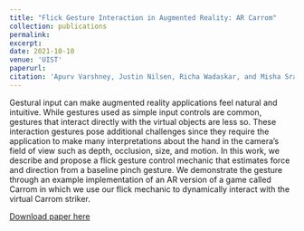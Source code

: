 ```yaml
---
title: "Flick Gesture Interaction in Augmented Reality: AR Carrom"
collection: publications
permalink:
excerpt:
date: 2021-10-10
venue: 'UIST'
paperurl:
citation: 'Apurv Varshney, Justin Nilsen, Richa Wadaskar, and Misha Sra. 2021. Flick Gesture Interaction in Augmented Reality: AR Carrom. The Adjunct Publication of the 34th Annual ACM Symposium on User Interface Software and Technology. Association for Computing Machinery, New York, NY, USA, 60–62.'
---
```

Gestural input can make augmented reality applications feel natural and intuitive. While gestures used as simple input controls are common, gestures that interact directly with the virtual objects are less so. These interaction gestures pose additional challenges since they require the application to make many interpretations about the hand in the camera’s field of view such as depth, occlusion, size, and motion. In this work, we describe and propose a flick gesture control mechanic that estimates force and direction from a baseline pinch gesture. We demonstrate the gesture through an example implementation of an AR version of a game called Carrom in which we use our flick mechanic to dynamically interact with the virtual Carrom striker.

[Download paper here](https://dl.acm.org/doi/10.1145/3474349.3480229)
